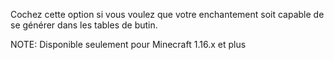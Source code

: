 Cochez cette option si vous voulez que votre enchantement soit capable de se générer dans les tables de butin.

NOTE: Disponible seulement pour Minecraft 1.16.x et plus